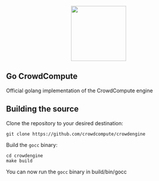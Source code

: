 <p align="center">
  <img src="https://i.imgur.com/0cgLwMe.png" height="150" />
</p>


## Go CrowdCompute

Official golang implementation of the CrowdCompute engine

## Building the source

Clone the repository to your desired destination:

```
git clone https://github.com/crowdcompute/crowdengine
```
Build the `gocc` binary:

```
cd crowdengine
make build
```

You can now run the `gocc` binary in build/bin/gocc
